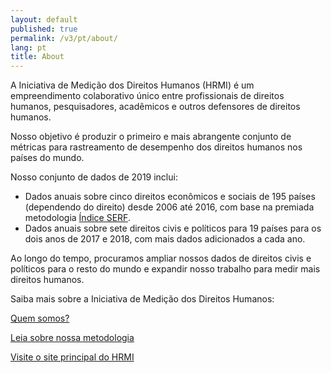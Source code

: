 ```yaml
---
layout: default
published: true
permalink: /v3/pt/about/
lang: pt
title: About
---
```



A Iniciativa de Medição dos Direitos Humanos (HRMI) é um empreendimento colaborativo único entre profissionais de direitos humanos, pesquisadores, acadêmicos e outros defensores de direitos humanos.

Nosso objetivo é produzir o primeiro e mais abrangente conjunto de métricas para rastreamento de desempenho dos direitos humanos nos países do mundo.

Nosso conjunto de dados de 2019 inclui:
* Dados anuais sobre cinco direitos econômicos e sociais de 195 países (dependendo do direito) desde 2006 até 2016, com base na premiada metodologia [Índice SERF](https://serfindex.uconn.edu/).
* Dados anuais sobre sete direitos civis e políticos para 19 países para os dois anos de 2017 e 2018, com mais dados adicionados a cada ano.

Ao longo do tempo, procuramos ampliar nossos dados de direitos civis e políticos para o resto do mundo e expandir nosso trabalho para medir mais direitos humanos.

Saiba mais sobre a Iniciativa de Medição dos Direitos Humanos:

[Quem somos?](https://humanrightsmeasurement.org/about-hrmi/the-team/)

[Leia sobre nossa metodologia](https://humanrightsmeasurement.org/methodology/overview/)

[Visite o site principal do HRMI](https://humanrightsmeasurement.org)

